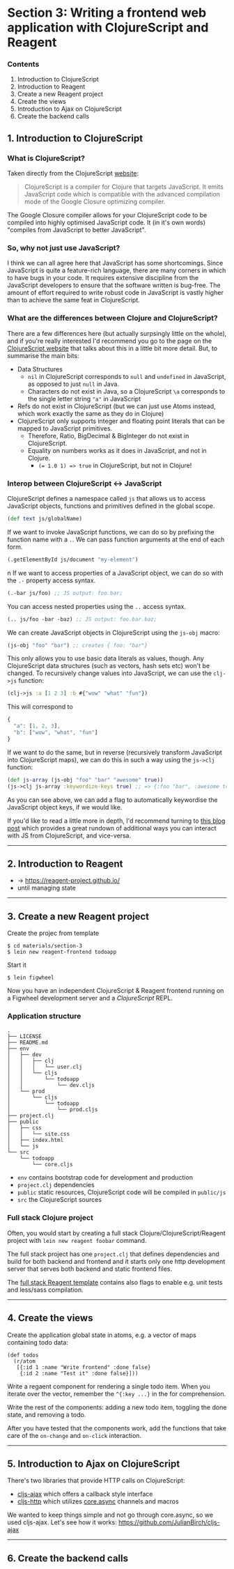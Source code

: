 # Section 3: Writing a frontend web application with ClojureScript and Reagent

### Contents

1. Introduction to ClojureScript
2. Introduction to Reagent
3. Create a new Reagent project
4. Create the views
5. Introduction to Ajax on ClojureScript
6. Create the backend calls

## 1. Introduction to ClojureScript

### What is ClojureScript?

Taken directly from the ClojureScript [website](https://clojurescript.org):

> ClojureScript is a compiler for Clojure that targets JavaScript. It emits JavaScript code which is compatible with the advanced compilation mode of the Google Closure optimizing compiler.

The Google Closure compiler allows for your ClojureScript code to be compiled into highly optimised JavaScript code. It (in it's own words) "compiles from JavaScript to better JavaScript".


### So, why not just use JavaScript?

I think we can all agree here that JavaScript has some shortcomings. Since JavaScript is quite a feature-rich language, there are many corners in which to have bugs in your code. It requires extensive discipline from the JavaScript developers to ensure that the software written is bug-free. The amount of effort required to write robust code in JavaScript is vastly higher than to achieve the same feat in ClojureScript.

### What are the differences between Clojure and ClojureScript?

There are a few differences here (but actually surpsingly little on the whole), and if you're really interested I'd recommend you go to the page on the [ClojureScript website](https://clojurescript.org/about/differences) that talks about this in a little bit more detail. But, to summarise the main bits:

- Data Structures
  - `nil` in ClojureScript corresponds to `null` and `undefined` in JavaScript, as opposed to just `null` in Java.
  - Characters do not exist in Java, so a ClojureScript `\a` corresponds to the single letter string `"a"` in JavaScript
- Refs do not exist in ClojureScript (but we can just use Atoms instead, which work exactly the same as they do in Clojure)
- ClojureScript only supports integer and floating point literals that can be mapped to JavaScript primitives.
  - Therefore, Ratio, BigDecimal & BigInteger do not exist in ClojureScript.
  - Equality on numbers works as it does in JavaScript, and not in Clojure.
    - `(= 1.0 1) => true` in ClojureScript, but not in Clojure!


### Interop between ClojureScript <-> JavaScript

ClojureScript defines a namespace called `js` that allows us to access JavaScript objects, functions and primitives defined in the global scope.

```clojure
(def text js/globalName)
```

If we want to invoke JavaScript functions, we can do so by prefixing the function name with a `.`. We can pass function arguments at the end of each form.

```clojure
(.getElementById js/document "my-element")
```
n
If we want to access properties of a JavaScript object, we can do so with the `.-` property access syntax.

```clojure
(.-bar js/foo) ;; JS output: foo.bar;
```

You can access nested properties using the `..` access syntax.

```clojure
(.. js/foo -bar -baz) ;; JS output: foo.bar.baz;
```

We can create JavaScript objects in ClojureScript using the `js-obj` macro:

```clojure
(js-obj "foo" "bar") ;; creates { foo: "bar"}
```

This only allows you to use basic data literals as values, though. Any ClojureScript data structures (such as vectors, hash sets etc) won't be changed. To recursively change values into JavaScript, we can use the `clj->js` function:

```clojure
(clj->js :a [1 2 3] :b #{"wow" "what" "fun"})
```

This will correspond to

```javascript
{ 
  "a": [1, 2, 3],
  "b": ["wow", "what", "fun"]
}
```

If we want to do the same, but in reverse (recursively transform JavaScript into ClojureScript maps), we can do this in such a way using the `js->clj` function:

```clojure
(def js-array (js-obj "foo" "bar" "awesome" true))
(js->clj js-array :keywordize-keys true) ;; => {:foo "bar", :awesome true}
```
As you can see above, we can add a flag to automatically keywordise the JavaScript object keys, if we would like.

If you'd like to read a little more in depth, I'd recommend turning to [this blog post](https://www.spacjer.com/blog/2014/09/12/clojurescript-javascript-interop/) which provides a great rundown of additional ways you can interact with JS from ClojureScript, and vice-versa.

---

## 2. Introduction to Reagent


- -> https://reagent-project.github.io/
- until managing state

---

## 3. Create a new Reagent project

Create the projec from template

	$ cd materials/section-3
	$ lein new reagent-frontend todoapp

Start it

	$ lein figwheel

Now you have an independent ClojureScript & Reagent frontend running on a Figwheel development server and a *ClojureScript* REPL.

### Application structure

```
.
├── LICENSE
├── README.md
├── env
│   ├── dev
│   │   ├── clj
│   │   │   └── user.clj
│   │   └── cljs
│   │       └── todoapp
│   │           └── dev.cljs
│   └── prod
│       └── cljs
│           └── todoapp
│               └── prod.cljs
├── project.clj
├── public
│   ├── css
│   │   └── site.css
│   ├── index.html
│   └── js
└── src
    └── todoapp
        └── core.cljs
```

- `env` contains bootstrap code for development and production
- `project.clj` dependencies
- `public` static resources, ClojureScript code will be compiled in `public/js`
- `src` the ClojureScript sources

### Full stack Clojure project

Often, you would start by creating a full stack Clojure/ClojureScript/Reagent project with `lein new reagent foobar` command.

The full stack project has one `project.clj` that defines dependencies and build for both backend and frontend and it starts only one http development server that serves both backend and static frontend files.

The [full stack Reagent template](https://github.com/reagent-project/reagent-template) contains also flags to enable e.g. unit tests and less/sass compilation.

---

## 4. Create the views

Create the application global state in atoms, e.g. a vector of maps containing todo data:

```
(def todos
  (r/atom
   [{:id 1 :name "Write frontend" :done false}
    {:id 2 :name "Test it" :done false}]))
```

Write a regaent component for rendering a single todo item. When you iterate over the vector, remember the `^{:key ...}` in the for comprehension.

Write the rest of the components: adding a new todo item, toggling the done state, and removing a todo.

After you have tested that the components work, add the functions that take care of the `on-change` and `on-click` interaction.

---

## 5. Introduction to Ajax on ClojureScript

There's two libraries that provide HTTP calls on ClojureScript:
- [cljs-ajax](https://github.com/JulianBirch/cljs-ajax) which offers a callback style interface
- [cljs-http](https://github.com/r0man/cljs-http) which utilizes [core.async](https://github.com/clojure/core.async) channels and macros

We wanted to keep things simple and not go through core.async, so we used cljs-ajax. Let's see how it works: https://github.com/JulianBirch/cljs-ajax

---

## 6. Create the backend calls
